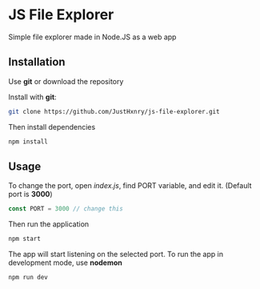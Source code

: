 # JS File Explorer

Simple file explorer made in Node.JS as a web app

## Installation

Use **git** or download the repository

Install with **git**:
```bash
git clone https://github.com/JustHxnry/js-file-explorer.git
```
Then install dependencies
```bash
npm install
```

## Usage

To change the port, open *index.js*, find PORT variable, and edit it. (Default port is **3000**)

```javascript
const PORT = 3000 // change this
```

Then run the application
```bash
npm start
```
The app will start listening on the selected port.
To run the app in development mode, use **nodemon**
```bash
npm run dev
```